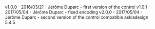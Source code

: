 v1.0.0 - 2016/03/21 - Jérôme Duparc - first version of the control
v1.0.1 - 2017/05/04 - Jérôme Duparc - fixed encoding
v2.0.0 - 2017/05/04 - Jérôme Duparc - second version of the control compatible askiadesign 5.4.5